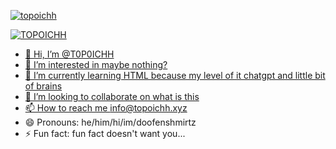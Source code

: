 <p align="left"> 
  <a href="https://github.com/ryo-ma/github-profile-trophy">
    <img src="https://github-profile-trophy.vercel.app/?username=topoichh" alt="topoichh" />

  <p align="left">
  <img src="https://komarev.com/ghpvc/?username=T0P0ICHH&label=Profile%20views&color=0e75b6&style=flat" alt="TOPOICHH" /> 
</p>

- 👋 Hi, I’m @T0P0ICHH
- 👀 I’m interested in maybe nothing?
- 🌱 I’m currently learning HTML because my level of it chatgpt and little bit of brains
- 💞️ I’m looking to collaborate on what is this
- 📫 How to reach me info@topoichh.xyz
- 😄 Pronouns: he/him/hi/im/doofenshmirtz
- ⚡ Fun fact: fun fact doesn't want you...

<!---
T0P0ICHH/T0P0ICHH is a ✨ special ✨ repository because its `README.md` (this file) appears on your GitHub profile.
You can click the Preview link to take a look at your changes.
--->
